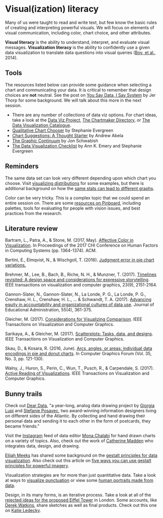 # Visual(ization) literacy #

Many of us were taught to read and write text, but few know the basic rules of creating and interpreting powerful visuals. We will focus on elements of visual communication, including color, chart choice, and other attributes. 

**Visual literacy** is the ability to understand, interpret, and evaluate visual messages. **Visualization literacy** is the ability to confidently use a given data visualization to translate data questions into visual queries ([Boy, et al.](https://hal.inria.fr/hal-01027582/document), 2014).

## Tools ##
The resources listed below can provide some guidance when selecting a chart and communicating your data. It is critical to remember that design choices are **not** neutral. See the post on [You Say Data, I Say System](https://hackernoon.com/you-say-data-i-say-system-54e84aa7a421) by Jer Thorp for some background. We will talk about this more in the next session.

* There are any number of collections of data viz options. For chart ideas, take a look at the [Data Viz Project](http://datavizproject.com), [The Chartmaker Directory](http://chartmaker.visualisingdata.com/), or [The Data Visualization Catalogue](http://www.datavizcatalogue.com/).
* [Qualitative Chart Chooser](http://stephanieevergreen.com/wp-content/uploads/2016/11/Qualitative-Chooser-2.0.pdf) by Stephanie Evergreen
* [Chart Suggestions: A Thought Starter](http://extremepresentation.typepad.com/files/choosing-a-good-chart-09.pdf) by Andrew Abela
* [The Graphic Continuum](https://policyviz.com/2014/09/09/graphic-continuum/) by Jon Schwabish
* [The Data Visualization Checklist](http://annkemery.com/wp-content/uploads/2016/10/DataVizChecklist_May2016.pdf) by Ann K. Emery and Stephanie Evergreen

## Reminders ##
The same data set can look very different depending upon which chart you choose. Visit [visualizing distributions](http://www.darkhorseanalytics.com/blog/visualizing-distributions-30) for some examples, but there is additional background on how the [same stats can lead to different graphs](https://www.autodeskresearch.com/publications/samestats). 

Color can be very tricky. This is a complex topic that we could spend an entire session on. There are some [resources on Pinboard](https://pinboard.in/u:tlricherson/t:color), including palettes, tools for evaluating for people with vision issues, and best practices from the research.

## Literature review ##
Bartram, L., Patra, A., & Stone, M. (2017, May). [Affective Color in Visualization](https://research.tableau.com/sites/default/files/Affective%20Color%20CHI%202017.pdf). In Proceedings of the 2017 CHI Conference on Human Factors in Computing Systems (pp. 1364-1374). ACM.

Bertini, E., Elmqvist, N., & Wischgoll, T. (2016). [Judgment error in pie chart variations.](https://pdfs.semanticscholar.org/0274/813eabbb43b625f085735dfbce5031d726bf.pdf)

Brehmer, M., Lee, B., Bach, B., Riche, N. H., & Munzner, T. (2017). [Timelines revisited: A design space and considerations for expressive storytelling](https://timelinesrevisited.github.io/). IEEE transactions on visualization and computer graphics, 23(9), 2151-2164.

Gannon-Slater, N., Gannon-Slater, N., La Londe, P. G., La Londe, P. G., Crenshaw, H. L., Crenshaw, H. L., ... & Schwandt, T. A. (2017). [Advancing equity in accountability and organizational cultures of data use](http://www.emeraldinsight.com/doi/abs/10.1108/JEA-09-2016-0108). Journal of Educational Administration, 55(4), 361-375.

Gleicher, M. (2017). [Considerations for Visualizing Comparison](https://graphics.cs.wisc.edu/Papers/2018/Gle18/viscomp.pdf). IEEE Transactions on Visualization and Computer Graphics.

Sarikaya, A., & Gleicher, M. (2017). [Scatterplots: Tasks, data, and designs](https://graphics.cs.wisc.edu/Papers/2018/SG18/scatterplots-preprint.pdf). IEEE Transactions on Visualization and Computer Graphics.

Skau, D., & Kosara, R. (2016, June). [Arcs, angles, or areas: individual data encodings in pie and donut charts](https://research.tableau.com/sites/default/files/Skau-EuroVis-2016.pdf). In Computer Graphics Forum (Vol. 35, No. 3, pp. 121-130).

Walny, J., Huron, S., Perin, C., Wun, T., Pusch, R., & Carpendale, S. (2017). [Active Reading of Visualizations](http://ieeexplore.ieee.org/abstract/document/8017606/?reload=true). IEEE Transactions on Visualization and Computer Graphics.


## Bunny trails ##
Check out [Dear Data](http://www.dear-data.com/theproject), "a year-long, analog data drawing project by [Giorgia Lupi](https://twitter.com/giorgialupi) and [Stefanie Posavec](https://twitter.com/stefpos), two award-winning information designers living on different sides of the Atlantic. By collecting and hand drawing their personal data and sending it to each other in the form of postcards, they became friends."

Visit the [Instagram](https://www.instagram.com/monachalabi/) feed of data editor [Mona Chalabi](https://twitter.com/MonaChalabi) for hand drawn charts on a variety of topics. Also, check out the work of [Catherine Madden](https://twitter.com/catmule) who integrates data, design, and drawing.

[Elijah Meeks](https://twitter.com/Elijah_Meeks) has shared some background on the [gestalt principles for data visualization](https://emeeks.github.io/gestaltdataviz/section1.html). Also check out this article on [five ways you can use gestalt principles for powerful imagery](https://www.neurosciencemarketing.com/blog/articles/gestalt-principles.htm).

Visualization strategies are for more than just quantitative data. Take a look at ways to [visualize punctuation](https://www.vox.com/2016/2/17/11036614/punctuation-visualization) or view some [human portraits made from data](https://www.ted.com/talks/r_luke_dubois_insightful_human_portraits_made_from_data).

Design, in its many forms, is an iterative process. Take a look at all of the [rejected ideas for the proposed Eiffel Tower](https://imgur.com/gallery/REJKP6z) in London. Some accounts, like [Derek Watkins](https://twitter.com/dwtkns), share sketches as well as final products. Check out this one on [Katie Ledecky](https://twitter.com/dwtkns/status/764290847185702912).
